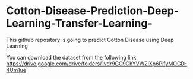 # Cotton-Disease-Prediction-Deep-Learning-Transfer-Learning-
This github repository is going to predict Cotton Disease using Deep Learning

You can download the dataset from the following link
https://drive.google.com/drive/folders/1vdr9CC9ChYVW2iXp6PlfyMOGD-4Um1ue
